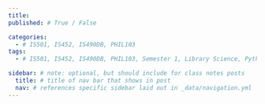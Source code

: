 ```yaml
---
title:
published: # True / False

categories:
  - # IS501, IS452, IS490DB, PHIL103
tags:
  - # IS501, IS452, IS490DB, PHIL103, Semester 1, Library Science, Python, Databases, Logic, Course Intro, Class Notes, Readings, Lectures

sidebar: # note: optional, but should include for class notes posts
  title: # title of nav bar that shows in post
  nav: # references specific sidebar laid out in _data/navigation.yml
---
```

